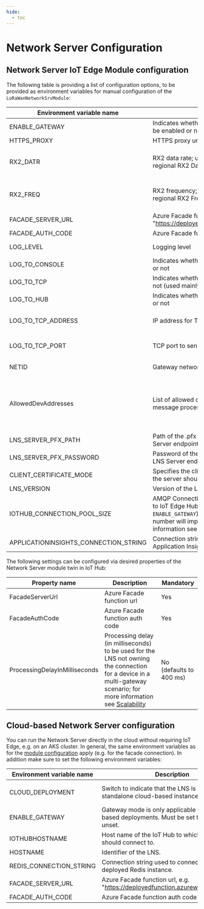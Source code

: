 ```yaml
---
hide:
  - toc
---
```


# Network Server Configuration

## Network Server IoT Edge Module configuration

The following table is providing a list of configuration options, to be provided
as environment variables for manual configuration of the
`LoRaWanNetworkSrvModule`:

| Environment variable name   | Description                                                                            | Mandatory                           |
| --------------------------- | -------------------------------------------------------------------------------------- | ----------------------------------- |
| ENABLE_GATEWAY              | Indicates whether the edgeHub gateway should be enabled or not                         | No (defaults to `true`)             |
| HTTPS_PROXY                 | HTTPS proxy url                                                                        | No                                  |
| RX2_DATR                    | RX2 data rate; useful to override the default regional RX2 Data Rate at a global level | No (defaults to null, regional default value is used) |
| RX2_FREQ                    | RX2 frequency; useful to override the default regional RX2 Frequency at a global level | No (defaults to null, regional default value is used) |
| FACADE_SERVER_URL           | Azure Facade function url, e.g. "https://deployedfunction.azurewebsites.net/api"       | Yes                                 |
| FACADE_AUTH_CODE            | Azure Facade function auth code                                                        | Yes                                 |
| LOG_LEVEL                   | Logging level                                                                          | No (defaults to level 4 (Error)     |
| LOG_TO_CONSOLE              | Indicates whether logging to console is enabled or not                                 | No (default to `true`)              |
| LOG_TO_TCP                  | Indicates whether logging to TCP is enabled or not (used mainly for integration tests) | No (defaults to `false`)            |
| LOG_TO_HUB                  | Indicates whether logging to IoT Hub is enabled or not                                 | No (defaults to `false`)            |
| LOG_TO_TCP_ADDRESS          | IP address for TCP logs                                                                | Yes, only if TCP logging is enabled |
| LOG_TO_TCP_PORT             | TCP port to send logs to                                                               | Yes, only if TCP logging is enabled |
| NETID                       | Gateway network ID                                                                     | No (defaults to network id 1)       |
| AllowedDevAddresses         | List of allowed dev addresses from which message processing is enabled.                | No (by default allows all messages coming from the defined `NETID` to be processed) |
| LNS_SERVER_PFX_PATH         | Path of the .pfx certificate to be used for LNS Server endpoint                        | No                                  |
| LNS_SERVER_PFX_PASSWORD     | Password of the .pfx certificate to be used for LNS Server endpoint                    | No                                  |
| CLIENT_CERTIFICATE_MODE     | Specifies the client certificate mode with which the server should be run              | No (defaults to `NoCertificate`)    |
| LNS_VERSION                 | Version of the LNS                                                                     | No                                  |
| IOTHUB_CONNECTION_POOL_SIZE | AMQP Connection Pool Size for communication to IoT Edge Hub / IoT Hub (depending on `ENABLE_GATEWAY`). Increasing this value to higher number will improve scalability; for more information see [Scalability](./scalability.md) | No (defaults to 1) |
| APPLICATIONINSIGHTS_CONNECTION_STRING | Connection string for forwarding metrics to Application Insights                  | No                                  |

The following settings can be configured via desired properties of the Network
Server module twin in IoT Hub:

| Property name                 | Description                                                                                                                                   | Mandatory               |
| ----------------------------- | --------------------------------------------------------------------------------------------------------------------------------------------- | ----------------------- |
| FacadeServerUrl               | Azure Facade function url                                                                                                                     | Yes                     |
| FacadeAuthCode          | Azure Facade function auth code                                                                                                               | Yes                     |
| ProcessingDelayInMilliseconds | Processing delay (in milliseconds) to be used for the LNS not owning the connection for a device in a multi-gateway scenario; for more information see [Scalability](./scalability.md) | No (defaults to 400 ms) |

## Cloud-based Network Server configuration

You can run the Network Server directly in the cloud without requiring IoT Edge,
e.g. on an AKS cluster. In general, the same environment variables as for the
[module configuration](#network-server-iot-edge-module-configuration) apply
(e.g. for the facade connection). In addition make sure to set the following
environment variables:

| Environment variable name | Description | Mandatory |
| --- | --- | --- |
| CLOUD_DEPLOYMENT | Switch to indicate that the LNS is deployed as a standalone cloud-based instance | Yes (must be set to true) |
| ENABLE_GATEWAY | Gateway mode is only applicable to IoT Edge-based deployments. Must be set to `false` or unset. | No |
| IOTHUBHOSTNAME | Host name of the IoT Hub to which the LNS should connect to. | Yes |
| HOSTNAME | Identifier of the LNS. | Yes |
| REDIS_CONNECTION_STRING | Connection string used to connect to the deployed Redis instance. | Yes |
| FACADE_SERVER_URL | Azure Facade function url, e.g. "https://deployedfunction.azurewebsites.net/api" | Yes |
| FACADE_AUTH_CODE | Azure Facade function auth code | Yes |
